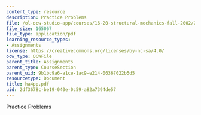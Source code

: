 ```yaml
---
content_type: resource
description: Practice Problems
file: /ol-ocw-studio-app/courses/16-20-structural-mechanics-fall-2002/2df3678cbe19040e0c59a82a7394de57_ha4pp.pdf
file_size: 165067
file_type: application/pdf
learning_resource_types:
- Assignments
license: https://creativecommons.org/licenses/by-nc-sa/4.0/
ocw_type: OCWFile
parent_title: Assignments
parent_type: CourseSection
parent_uid: 9b1bc9a6-a1ce-1ac9-e214-06367022b5d5
resourcetype: Document
title: ha4pp.pdf
uid: 2df3678c-be19-040e-0c59-a82a7394de57
---
```

Practice Problems